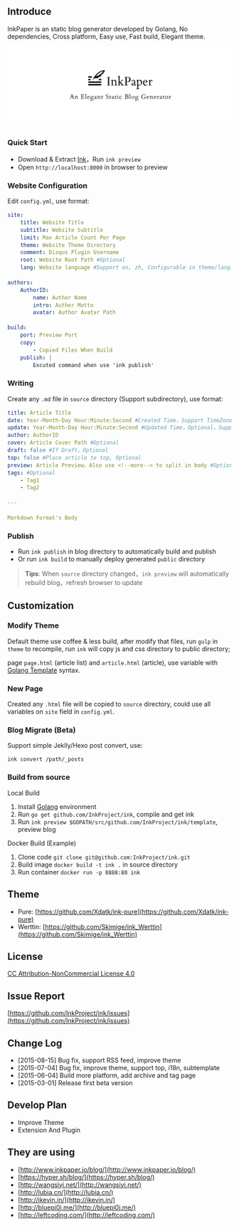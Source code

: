 ## Introduce

InkPaper is an static blog generator developed by Golang, No dependencies, Cross platform, Easy use, Fast build, Elegant theme.

![InkPaper - An Elegant Static Blog Generator](template/source/images/example-en.png)

### Quick Start
- Download & Extract [Ink](http://www.inkpaper.io/)，Run `ink preview`
- Open `http://localhost:8000` in browser to preview

### Website Configuration
Edit `config.yml`, use format:

``` yaml
site:
    title: Website Title
    subtitle: Website Subtitle
    limit: Max Article Count Per Page
    theme: Website Theme Directory
    comment: Disqus Plugin Username
    root: Website Root Path #Optional
    lang: Website language #Support en, zh, Configurable in theme/lang.yml

authors:
    AuthorID:
        name: Author Name
        intro: Author Motto
        avatar: Author Avatar Path

build:
    port: Preview Port
    copy:
        - Copied Files When Build
    publish: |
        Excuted command when use 'ink publish'
```

### Writing
Create any `.md` file in `source` directory (Support subdirectory), use format:

``` yaml
title: Article Title
date: Year-Month-Day Hour:Minute:Second #Created Time，Support TimeZone, such as " +0800"
update: Year-Month-Day Hour:Minute:Second #Updated Time，Optional，Support TimeZone, such as " +0800"
author: AuthorID
cover: Article Cover Path #Optional
draft: false #If Draft，Optional
top: false #Place article to top, Optional
preview: Article Preview，Also use <!--more--> to split in body #Optional
tags: #Optional
    - Tag1
    - Tag2

---

Markdown Format's Body
```

### Publish
- Run `ink publish` in blog directory to automatically build and publish
- Or run `ink build` to manually deploy generated `public` directory

> **Tips**: When `source` directory changed，`ink preview` will automatically rebuild blog，refresh browser to update

## Customization

### Modify Theme

Default theme use coffee & less build, after modify that files, run `gulp` in `theme` to recompile, run `ink` will copy js and css directory to public directory;

page `page.html` (article list) and `article.html` (article), use variable with [Golang Template](http://golang.org/pkg/html/template/) syntax.

### New Page

Created any `.html` file will be copied to `source` directory, could use all variables on `site` field in `config.yml`.

### Blog Migrate (Beta)

Support simple Jeklly/Hexo post convert, use:

``` shell
ink convert /path/_posts
```

### Build from source

Local Build

1. Install [Golang](http://golang.org/doc/install) environment
2. Run `go get github.com/InkProject/ink`, compile and get ink
3. Run `ink preview $GOPATH/src/github.com/InkProject/ink/template`, preview blog

Docker Build (Example)

1. Clone code `git clone git@github.com:InkProject/ink.git`
2. Build image `docker build -t ink .` in source directory
3. Run container `docker run -p 8888:80 ink`

## Theme

- Pure: [https://github.com/Xdatk/ink-pure](https://github.com/Xdatk/ink-pure)
- Werttin: [https://github.com/Skimige/ink_Werttin](https://github.com/Skimige/ink_Werttin)

## License
[CC Attribution-NonCommercial License 4.0](https://creativecommons.org/licenses/by-nc/4.0/)

## Issue Report

[https://github.com/InkProject/ink/issues](https://github.com/InkProject/ink/issues)

## Change Log

- [2015-08-15] Bug fix, support RSS feed, improve theme
- [2015-07-04] Bug fix, improve theme, support top, i18n, subtemplate
- [2015-06-04] Build more platform, add archive and tag page
- [2015-03-01] Release first beta version

## Develop Plan

- Improve Theme
- Extension And Plugin

## They are using

- [http://www.inkpaper.io/blog/](http://www.inkpaper.io/blog/)
- [https://hyper.sh/blog/](https://hyper.sh/blog/)
- [http://wangsiyi.net/](http://wangsiyi.net/)
- [http://lubia.cn/](http://lubia.cn/)
- [http://ikevin.in/](http://ikevin.in/)
- [http://bluepi0j.me/](http://bluepi0j.me/)
- [http://leftcoding.com/](http://leftcoding.com/)
